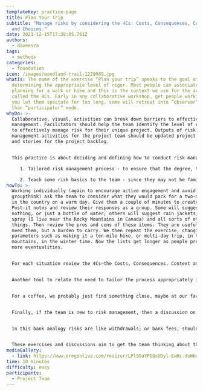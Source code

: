 ```yaml
---
templateKey: practice-page
title: Plan Your Trip
subtitle: "Manage risks by considering the 4Cs: Costs, Consequences, Context,
  and Choices."
date: 2021-12-15T17:38:05.761Z
authors:
  - daveesra
tags:
  - methods
categories: 
  - foundation
icon: /images/woodland-trail-1229089.jpg
whatIs: The name of the exercise “Plan your trip” speaks to the goal of
  determining the appropriate level of rigor. Most people can associate with
  planning for a walk or hike and this is the context we use for the activity
  called the 4Cs. Early in any collaborative workshop, get people working. If
  you let them spectate for too long, some will retreat into “observer” rather
  than “participator” mode.
whyDo: >-
  Collaborative, visual, activities can break down barriers to effective risk
  management. Facilitators should help the team identify the level of rigor used
  to effectively manage risk for their unique project. Outputs of risk
  management activities for the project team should be updated project documents
  and stories for the project backlog.


  This practice is about deciding and defining how to conduct risk management activities for the project. Goals are:

     1. Tailored risk management process - to ensure that the degree, type, and visibility of risk management are commensurate with both the risks and the importance of the project to the organization

     2. Teach some risk basics to the team - since they may not be familiar with the concepts or terminology
howTo: >-
  Working individually (again to encourage active engagement and avoid
  groupthink) ask the team to consider what they would pack for a two-mile hike
  in the country on a warm day. Give them a couple of minutes to create lists on
  Post-it notes and review their responses as a group. Some will suggest taking
  nothing, or just a bottle of water; others will suggest rain jackets, bear
  spray (I live near the Rocky Mountains in Canada) and all sorts of other
  things. Then review the pros and cons of these items. They are useful if you
  need them, but a burden to carry. We then repeat the exercise, changing some
  parameters such as making it a ten-mile hike, or multi-day trip, in the
  mountains, in the winter time. Now the lists get longer as people prepare for
  more eventualities.


  For each situation review the 4Cs—the Costs, Consequences, Context and Choices. What we bring (and how we prepare for risk management) varies based on the Cost of bringing/using it, the Consequence of not having it (rain coat — get wet, warm jacket — cold/hypothermia). Examine the Context talked about, preparations for elite ultra-marathoners who are hardy, capable, and resourceful or a kids' group who need more protection. Finally, the Choices we make should be an informed balance of Cost versus Consequence in the frame of the Context.


  Another tool to relate the need to tailor the process appropriately is to ask the team to consider the decision rigor they put into their purchases. They way we consider buying a Coffee (US$2), a Couch (US$2,000), a Car (US$20,000), or a Condo (US$200,000) vary as the figures involved escalate.


  For a coffee, we probably just find something close, maybe at our favorite coffee-brand store. For a couch, people will shop around and likely buy the one they like the best without much further research. When it gets up to car territory, safety, economy and resale factors are routinely examined. For a condo purchase the stakes are so high that most people engage professional help from home inspectors and condo document review companies. We need to do the same for our projects, asking what is appropriate for the endeavor.


  Finally, if the team is new to risk management, then a discussion on trade off between business value and risks might be necessary. We undertake projects usually for the potential upside (or for compliance projects to avoid the downside). Getting business value out of a project is like receiving deposits into our bank account; we want them as often as possible, and preferably as large as possible. Given the uncertainty in the world, we want the biggest gains as soon as possible, before anything changes that may threaten future deposits.


  In this bank analogy risks are like withdrawals; or bank fees, should they occur, set the project back, take away resources from delivering business value, and threaten the delivery of future value. So, to get the most out of a project we need to maximize business value while avoiding or reducing risks.


  These exercises and discussions aim to get the team thinking about the appropriate level of risk management for the project and gain consensus and support for the strategy that is agreed upon. Without this shared understanding of “why?” we will not get people invested in the process.
mediaGallery:
  - link: https://www.oregonlive.com/resizer/LPl99aYPGQsUDyl-EwHc-doWbw0=/800x0/smart/cloudfront-us-east-1.images.arcpublishing.com/advancelocal/5JRLM5D7BZGW5G6X2ZK7LLUQBA.jpg
time: 10 minutes
difficulty: easy
participants:
  - Project Team
---
```


